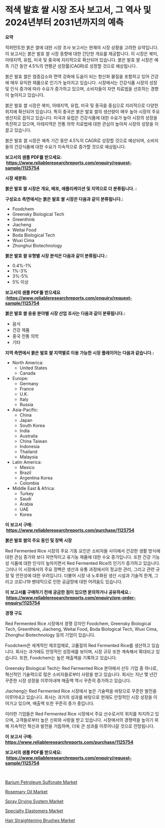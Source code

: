 <p><h1>적색 발효 쌀 시장 조사 보고서, 그 역사 및 2024년부터 2031년까지의 예측</h1></p><p><strong>요약</strong></p>
<p><p>적퍼먼트한 붉은 쌀에 대한 시장 조사 보고서는 현재의 시장 상황을 고려한 요약입니다. 이 보고서는 붉은 발효 쌀 시장 동향에 대한 간단한 개요를 제공합니다. 이 시장은 북미, 아태지역, 유럽, 미국 및 중국에 지리적으로 확산되어 있습니다. 붉은 발효 쌀 시장은 예측 기간 동안 4.5%의 연평균 성장률(CAGR)로 성장할 것으로 예상됩니다.</p><p>붉은 발효 쌀은 염증감소와 면역 강화에 도움이 되는 항산화 물질을 포함하고 있어 건강에 매우 유익한 제품으로 인기가 높아지고 있습니다. 시장에서는 건강식품 시장의 성장 및 인식 증가에 따라 수요가 증가하고 있으며, 소비자들이 자연 치료법을 선호하는 경향이 높아지고 있습니다.</p><p>붉은 발효 쌀 시장은 북미, 아태지역, 유럽, 미국 및 중국을 중심으로 지리적으로 다양한 위치에 확산되어 있습니다. 특히 중국은 붉은 발효 쌀의 생산량이 매우 높아 시장의 주요 생산지로 꼽히고 있습니다. 미국과 유럽은 건강식품에 대한 수요가 높아 시장의 성장을 촉진하고 있으며, 아태지역은 전통 의학 치료법에 대한 관심이 높아져 시장의 성장을 이끌고 있습니다.</p><p>붉은 발효 쌀 시장은 예측 기간 동안 4.5%의 CAGR로 성장할 것으로 예상되며, 소비자들의 건강식품에 대한 수요가 지속적으로 증가할 것으로 예상됩니다.</p></p>
<p><strong>보고서의 샘플 PDF를 받으세요: &nbsp;<a href="https://www.reliableresearchreports.com/enquiry/request-sample/1125754">https://www.reliableresearchreports.com/enquiry/request-sample/1125754</a></strong></p>
<p><strong>시장 세분화:</strong></p>
<p><strong> 붉은 발효 쌀 시장은 개요, 배포, 애플리케이션 및 지역으로 더 분류됩니다. :</strong></p>
<p><strong>구성요소 측면에서는 붉은 발효 쌀 시장은 다음과 같이 분류됩니다.:</strong></p>
<p><ul><li>Foodchem</li><li>Greensky Biological Tech</li><li>Greenthink</li><li>Jiacheng</li><li>Weitai Food</li><li>Boda Biological Tech</li><li>Wuxi Cima</li><li>Zhonghui Biotechnology</li></ul></p>
<p><strong> 붉은 발효 쌀 유형별 시장 분석은 다음과 같이 분류됩니다.:</strong></p>
<p><ul><li>0.4%-1%</li><li>1%-3%</li><li>3%-5%</li><li>5% 이상</li></ul></p>
<p><strong>보고서의 샘플 PDF를 받으세요 :<a href="https://www.reliableresearchreports.com/enquiry/request-sample/1125754">https://www.reliableresearchreports.com/enquiry/request-sample/1125754</a></strong></p>
<p><strong> 붉은 발효 쌀 응용 분야별 시장 산업 조사는 다음과 같이 분류됩니다.:</strong></p>
<p><ul><li>음식</li><li>건강 제품</li><li>중국 전통 의학</li><li>기타</li></ul></p>
<p><strong>지역 측면에서 붉은 발효 쌀 지역별로 이용 가능한 시장 플레이어는 다음과 같습니다.:</strong></p>
<p><ul>
    <li>
        North America:
        <ul>
            <li>United States</li>
            <li>Canada</li>
        </ul>
    </li>
    <li>
        Europe:
        <ul>
            <li>Germany</li>
            <li>France</li>
            <li>U.K.</li>
            <li>Italy</li>
            <li>Russia</li>
        </ul>
    </li>
    <li>
        Asia-Pacific:
        <ul>
            <li>China</li>
            <li>Japan</li>
            <li>South Korea</li>
            <li>India</li>
            <li>Australia</li>
            <li>China Taiwan</li>
            <li>Indonesia</li>
            <li>Thailand</li>
            <li>Malaysia</li>
        </ul>
    </li>
    <li>
        Latin America:
        <ul>
            <li>Mexico</li>
            <li>Brazil</li>
            <li>Argentina Korea</li>
            <li>Colombia</li>
        </ul>
    </li>
    <li>
        Middle East & Africa:
        <ul>
            <li>Turkey</li>
            <li>Saudi</li>
            <li>Arabia</li>
            <li>UAE</li>
            <li>Korea</li>
        </ul>
    </li>
    </ul></p>
<p><strong>이 보고서 구매: &nbsp;<a href="https://www.reliableresearchreports.com/purchase/1125754">https://www.reliableresearchreports.com/purchase/1125754</a></strong></p>
<p><strong>붉은 발효 쌀의 주요 동인 및 장벽 시장</strong></p>
<p><p>Red Fermented Rice 시장의 주요 기동 요인은 소비자들 사이에서 건강한 생활 방식에 대한 관심 증가와 보다 자연적이고 유기농 제품에 대한 수요 증가입니다. 또한 건강 기능성 식품에 대한 인식이 높아지면서 Red Fermented Rice의 인기가 증가하고 있습니다. 그러나 이 시장에서의 주요 장벽은 생산과 유통 과정에서의 정교한 관리, 그리고 관련 규정 및 안전성에 대한 우려입니다. 더불어 시장 내 노후화된 생산 시설과 기술적 한계, 그리고 코로나19 팬데믹으로 인한 공급망에 대한 어려움도 있습니다.</p></p>
<p><strong>이 보고서를 구매하기 전에 궁금한 점이 있으면 문의하거나 공유하세요.: &nbsp;<a href="https://www.reliableresearchreports.com/enquiry/pre-order-enquiry/1125754">https://www.reliableresearchreports.com/enquiry/pre-order-enquiry/1125754</a></strong></p>
<p><strong>경쟁 구도</strong></p>
<p><p>Red Fermented Rice 시장에서 경쟁 강자인 Foodchem, Greensky Biological Tech, Greenthink, Jiacheng, Weitai Food, Boda Biological Tech, Wuxi Cima, Zhonghui Biotechnology 등의 기업이 있습니다. </p><p>Foodchem은 세계적인 제조업체로, 고품질의 Red Fermented Rice를 생산하고 있습니다. 회사는 과거에도 안정적인 성장세를 보이며, 시장 규모 또한 계속해서 확대되고 있습니다. 또한, Foodchem는 높은 매출액을 기록하고 있습니다.</p><p>Greensky Biological Tech는 Red Fermented Rice 분야에서 선두 기업 중 하나로, 혁신적인 기술력으로 많은 소비자들로부터 사랑을 받고 있습니다. 회사는 지난 몇 년간 꾸준한 시장 성장을 이루어내며 매출액 역시 꾸준히 증가하고 있습니다.</p><p>Jiacheng는 Red Fermented Rice 시장에서 높은 기술력을 바탕으로 꾸준한 발전을 이루어내고 있습니다. 회사는 과거의 성과를 바탕으로 현재도 안정적인 시장 성장을 이어가고 있으며, 매출액 또한 꾸준히 증가 중입니다.</p><p>이러한 기업들은 Red Fermented Rice 시장에서 주요 선수로서의 위치를 차지하고 있으며, 고객들로부터 높은 신뢰와 사랑을 받고 있습니다. 시장에서의 경쟁력을 높이기 위해 지속적인 혁신과 발전을 거듭하며, 더욱 큰 성과를 이루어나갈 것으로 전망됩니다.</p></p>
<p><strong>이 보고서 구매: &nbsp; <a href="https://www.reliableresearchreports.com/purchase/1125754">https://www.reliableresearchreports.com/purchase/1125754</a></strong></p>
<p><strong>보고서의 샘플 PDF를 받으세요: &nbsp;<a href="https://www.reliableresearchreports.com/enquiry/request-sample/1125754">https://www.reliableresearchreports.com/enquiry/request-sample/1125754</a></strong><strong></strong></p>
<p>&nbsp;</p>
<p><p><a href="https://gentle-editor-9db.notion.site/Barium-Petroleum-Sulfonate-Market-Size-and-Growth-Market-Segmentation-Regional-and-Country-Breakdo-9a5bb2524b434ae6b5cd3f0c1bc96d46">Barium Petroleum Sulfonate Market</a></p><p><a href="https://github.com/kufem1/Market-Research-Report-List-1/blob/main/rosemary-oil-market.md">Rosemary Oil Market</a></p><p><a href="https://view.publitas.com/reportprime-1/spray-drying-system-market-dynamics-2023-2030-also-about-its-market-trends-projections-and-opportunities/">Spray Drying System Market</a></p><p><a href="https://github.com/kosella/Market-Research-Report-List-2/blob/main/specialty-elastomers-market.md">Specialty Elastomers Market</a></p><p><a href="https://view.publitas.com/reportprime-1/hair-straightening-brushes-market-share-market-new-trends-analysis-report-by-type-by-application-by-end-use-by-region-and-segment-forecasts-2023-2030/">Hair Straightening Brushes Market</a></p></p>